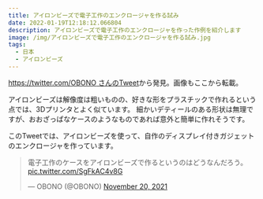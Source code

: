 ```yaml
---
title: アイロンビーズで電子工作のエンクロージャを作る試み
date: 2022-01-19T12:18:12.066804
description: アイロンビーズで電子工作のエンクロージャを作った作例を紹介します
image: /img/アイロンビーズで電子工作のエンクロージャを作る試み.jpg
tags:
  - 日本
  - アイロンビーズ
---
```

[https://twitter.com/OBONO さんのTweet](https://twitter.com/OBONO/status/1461970236777762823)から発見。画像もここから転載。

アイロンビーズは解像度は粗いものの、好きな形をプラスチックで作れるという点では、3Dプリンタとよく似ています。
細かいデティールのある形状は無理ですが、おおざっぱなケースのようなものであれば意外と簡単に作れそうです。

このTweetでは、アイロンビーズを使って、自作のディスプレイ付きガジェットのエンクロージャを作っています。

<blockquote class="twitter-tweet"><p lang="ja" dir="ltr">電子工作のケースをアイロンビーズで作るというのはどうなんだろう。 <a href="https://t.co/SgFkAC4v8G">pic.twitter.com/SgFkAC4v8G</a></p>&mdash; OBONO (@OBONO) <a href="https://twitter.com/OBONO/status/1461970236777762823?ref_src=twsrc%5Etfw">November 20, 2021</a></blockquote> <script async src="https://platform.twitter.com/widgets.js" charset="utf-8"></script>

